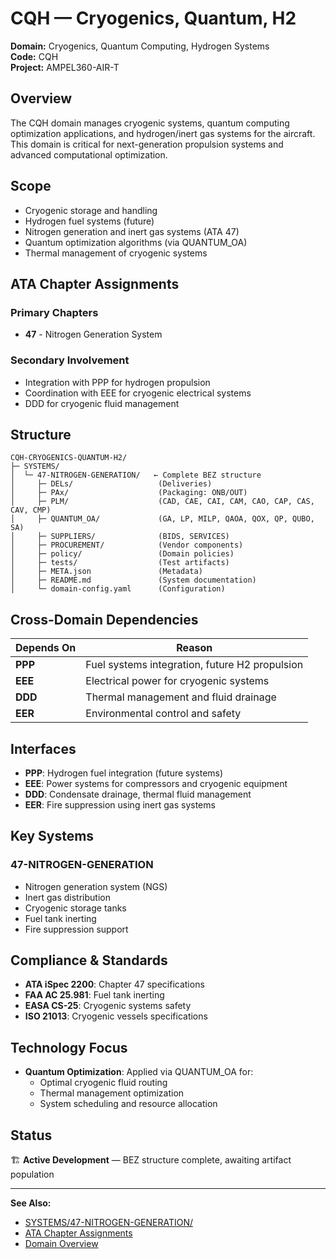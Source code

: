 # CQH — Cryogenics, Quantum, H2

**Domain:** Cryogenics, Quantum Computing, Hydrogen Systems  
**Code:** CQH  
**Project:** AMPEL360-AIR-T

## Overview

The CQH domain manages cryogenic systems, quantum computing optimization applications, and hydrogen/inert gas systems for the aircraft. This domain is critical for next-generation propulsion systems and advanced computational optimization.

## Scope

- Cryogenic storage and handling
- Hydrogen fuel systems (future)
- Nitrogen generation and inert gas systems (ATA 47)
- Quantum optimization algorithms (via QUANTUM_OA)
- Thermal management of cryogenic systems

## ATA Chapter Assignments

### Primary Chapters
- **47** - Nitrogen Generation System

### Secondary Involvement
- Integration with PPP for hydrogen propulsion
- Coordination with EEE for cryogenic electrical systems
- DDD for cryogenic fluid management

## Structure

```
CQH-CRYOGENICS-QUANTUM-H2/
├─ SYSTEMS/
│  └─ 47-NITROGEN-GENERATION/   ← Complete BEZ structure
│     ├─ DELs/                   (Deliveries)
│     ├─ PAx/                    (Packaging: ONB/OUT)
│     ├─ PLM/                    (CAD, CAE, CAI, CAM, CAO, CAP, CAS, CAV, CMP)
│     ├─ QUANTUM_OA/             (GA, LP, MILP, QAOA, QOX, QP, QUBO, SA)
│     ├─ SUPPLIERS/              (BIDS, SERVICES)
│     ├─ PROCUREMENT/            (Vendor components)
│     ├─ policy/                 (Domain policies)
│     ├─ tests/                  (Test artifacts)
│     ├─ META.json               (Metadata)
│     ├─ README.md               (System documentation)
│     └─ domain-config.yaml      (Configuration)
```

## Cross-Domain Dependencies

| Depends On | Reason |
|------------|--------|
| **PPP** | Fuel systems integration, future H2 propulsion |
| **EEE** | Electrical power for cryogenic systems |
| **DDD** | Thermal management and fluid drainage |
| **EER** | Environmental control and safety |

## Interfaces

- **PPP**: Hydrogen fuel integration (future systems)
- **EEE**: Power systems for compressors and cryogenic equipment
- **DDD**: Condensate drainage, thermal fluid management
- **EER**: Fire suppression using inert gas systems

## Key Systems

### 47-NITROGEN-GENERATION
- Nitrogen generation system (NGS)
- Inert gas distribution
- Cryogenic storage tanks
- Fuel tank inerting
- Fire suppression support

## Compliance & Standards

- **ATA iSpec 2200**: Chapter 47 specifications
- **FAA AC 25.981**: Fuel tank inerting
- **EASA CS-25**: Cryogenic systems safety
- **ISO 21013**: Cryogenic vessels specifications

## Technology Focus

- **Quantum Optimization**: Applied via QUANTUM_OA for:
  - Optimal cryogenic fluid routing
  - Thermal management optimization
  - System scheduling and resource allocation

## Status

🏗️ **Active Development** — BEZ structure complete, awaiting artifact population

---

**See Also:**
- [SYSTEMS/47-NITROGEN-GENERATION/](./SYSTEMS/47-NITROGEN-GENERATION/)
- [ATA Chapter Assignments](../../../1-DIMENSIONS/CANONICAL-TAXONOMY/ata-chapters.csv)
- [Domain Overview](../README.md)
